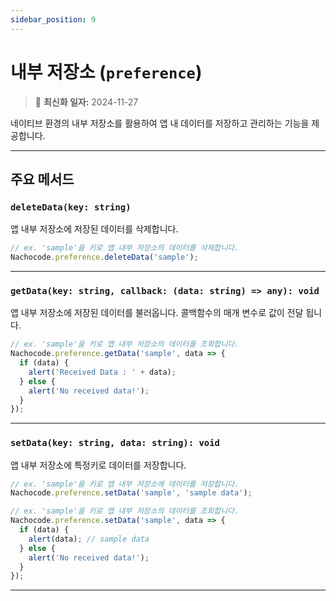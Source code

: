 ```yaml
---
sidebar_position: 9
---
```


# 내부 저장소 (`preference`)

> 🔔 **최신화 일자:** 2024-11-27

네이티브 환경의 내부 저장소를 활용하여 앱 내 데이터를 저장하고 관리하는 기능을 제공합니다.

---

## 주요 메서드

### `deleteData(key: string)`

앱 내부 저장소에 저장된 데이터를 삭제합니다.

```javascript
// ex. 'sample'을 키로 앱 내부 저장소의 데이터를 삭제합니다.
Nachocode.preference.deleteData('sample');
```

---

### `getData(key: string, callback: (data: string) => any): void`

앱 내부 저장소에 저장된 데이터를 불러옵니다. 콜백함수의 매개 변수로 값이 전달 됩니다.

```javascript
// ex. 'sample'을 키로 앱 내부 저장소의 데이터를 조회합니다.
Nachocode.preference.getData('sample', data => {
  if (data) {
    alert('Received Data : ' + data);
  } else {
    alert('No received data!');
  }
});
```

---

### `setData(key: string, data: string): void`

앱 내부 저장소에 특정키로 데이터를 저장합니다.

```javascript
// ex. 'sample'을 키로 앱 내부 저장소에 데이터를 저장합니다.
Nachocode.preference.setData('sample', 'sample data');

// ex. 'sample'을 키로 앱 내부 저장소의 데이터를 조회합니다.
Nachocode.preference.setData('sample', data => {
  if (data) {
    alert(data); // sample data
  } else {
    alert('No received data!');
  }
});
```

---
